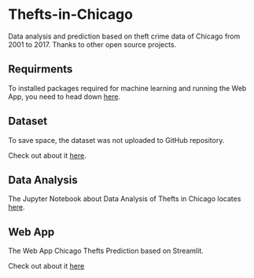 # Thefts-in-Chicago

Data analysis and prediction based on theft crime data of Chicago from 2001 to 2017. Thanks to other open source projects.

## Requirments

To installed packages required for machine learning and running the Web App, you need to head down [here](./Deployment/README.md).

## Dataset

To save space, the dataset was not uploaded to GitHub repository.

Check out about it [here](./Data/README.md).

## Data Analysis

The Jupyter Notebook about Data Analysis of Thefts in Chicago locates [here](./Data%20Analysis%20Code/).

## Web App

The Web App Chicago Thefts Prediction based on Streamlit.

Check out about it [here](./Web%20App%20Code/README.md)
